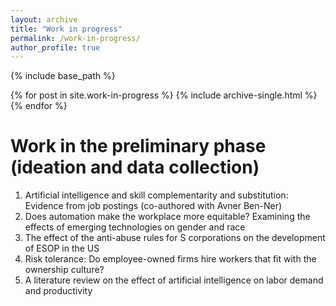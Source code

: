 ```yaml
---
layout: archive
title: "Work in progress"
permalink: /work-in-progress/
author_profile: true
---
```


{% include base_path %}


{% for post in site.work-in-progress %}
  {% include archive-single.html %}
{% endfor %}

# Work in the preliminary phase (ideation and data collection)

1. Artificial intelligence and skill complementarity and substitution: Evidence from job postings (co-authored with Avner Ben-Ner)
2. Does automation make the workplace more equitable? Examining the effects of emerging technologies on gender and race
3. The effect of the anti-abuse rules for S corporations on the development of ESOP in the US
4. Risk tolerance: Do employee-owned firms hire workers that fit with the ownership culture?
5. A literature review on the effect of artificial intelligence on labor demand and productivity

